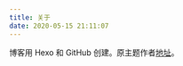 ```yaml
---
title: 关于
date: 2020-05-15 21:11:07
---
```

博客用 Hexo 和 GitHub 创建。原主题作者[地址](https://github.com/sanjinhub/hexo-theme-geek)。  
<br>
<br>
<br>
<br>
<br>
<br>
<br>
<br>
<br>
<br>
<br>
<br>


    
      
        
          
            
              
                
                  
                    
                      
                        
                          
                            
                              
                                
                                  
                                    
                                      
                                        
                                          
                                            
                                              
                                                
                                                  
                                                    
                                                      
                                                        
                                                         
                                                          
                                                           


                                                               
                                                                
                                                                  

                                                                   

